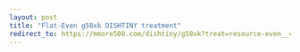 ```yaml
---
layout: post
title: "Flat-Even g58xk DISHTINY treatment"
redirect_to: https://mmore500.com/dishtiny/g58xk?treat=resource-even__channelsense-yes__nlev-onebig
---
```

